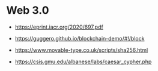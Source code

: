 # Web 3.0

- <https://eprint.iacr.org/2020/697.pdf>

- <https://guggero.github.io/blockchain-demo/#!/block>

- <https://www.movable-type.co.uk/scripts/sha256.html>

- <https://csis.gmu.edu/albanese/labs/caesar_cypher.php>

